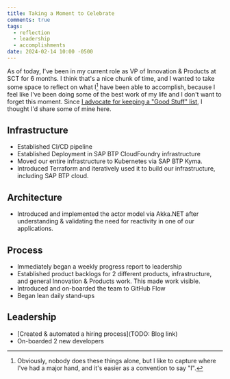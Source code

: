 ```yaml
---
title: Taking a Moment to Celebrate
comments: true
tags:
  - reflection
  - leadership
  - accomplishments
date: 2024-02-14 10:00 -0500
---
```

As of today, I've been in my current role as VP of Innovation & Products at SCT for 6 months. I think that's a nice chunk of time, and I wanted to take some space to reflect on what I[^1] have been able to accomplish, because I feel like I've been doing some of the best work of my life and I don't want to forget this moment. Since [I advocate for keeping a "Good Stuff" list](https://seankilleen.com/2018/12/you-should-keep-a-good-stuff-list/), I thought I'd share some of mine here.

## Infrastructure

* Established CI/CD pipeline
* Established Deployment in SAP BTP CloudFoundry infrastructure
* Moved our entire infrastructure to Kubernetes via SAP BTP Kyma.
* Introduced Terraform and iteratively used it to build our infrastructure, including SAP BTP cloud.

## Architecture 

* Introduced and implemented the actor model via Akka.NET after understanding & validating the need for reactivity in one of our applications.

## Process

* Immediately began a weekly progress report to leadership
* Established product backlogs for 2 different products, infrastructure, and general Innovation & Products work. This made work visible.
* Introduced and on-boarded the team to GitHub Flow
* Began lean daily stand-ups


## Leadership

* [Created & automated a hiring process](TODO: Blog link)
* On-boarded 2 new developers

[^1]: Obviously, nobody does these things alone, but I like to capture where I've had a major hand, and it's easier as a convention to say "I".
